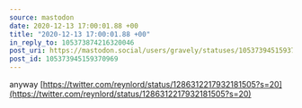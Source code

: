 ```yaml
---
source: mastodon
date: 2020-12-13 17:00:01.88 +00
title: "2020-12-13 17:00:01.88 +00"
in_reply_to: 105373874216320046
post_uri: https://mastodon.social/users/gravely/statuses/105373945159370969
post_id: 105373945159370969
---
```

anyway [https://twitter.com/reynlord/status/1286312217932181505?s=20](https://twitter.com/reynlord/status/1286312217932181505?s=20)


